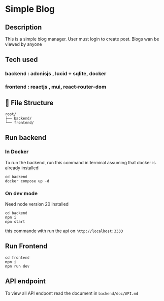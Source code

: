 # Simple Blog

## Description

This is a simple blog manager. User must login to create post. Blogs wan be viewed by anyone 

## Tech used

### backend : adonisjs , lucid + sqlite, docker
### frontend : reactjs , mui, react-router-dom

## 📁 **File Structure**

```
root/
├── backend/
└── frontend/
```

## Run backend 

### In Docker

To run the backend, run this command in terminal assuming that docker is already installed

```
cd backend
docker compose up -d
```

### On dev mode

Need node version 20 installed

```
cd backend
npm i
npm start
```


this commande with run the api on `http://localhost:3333`

## Run Frontend

```
cd frontend
npm i
npm run dev
```
## API endpoint

To view all API endpont read the document in ```backend/doc/API.md```

